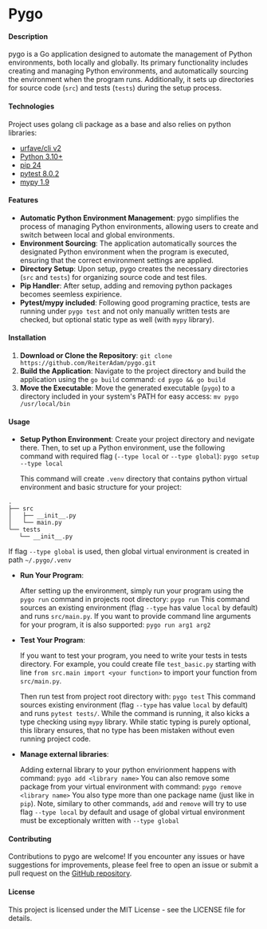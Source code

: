 # Pygo

#### Description

pygo is a Go application designed to automate the management of Python environments, both locally and globally. Its primary functionality includes creating and managing Python environments, and automatically sourcing the environment when the program runs. Additionally, it sets up directories for source code (`src`) and tests (`tests`) during the setup process.

#### Technologies
Project uses golang cli package as a base and also relies on python libraries:
- [urfave/cli v2](https://cli.urfave.org/)
- [Python 3.10+](https://www.python.org/)
- [pip 24](https://pypi.org/project/pip/)
- [pytest 8.0.2](https://docs.pytest.org/en/8.0.x/)
- [mypy 1.9](https://mypy-lang.org/)

#### Features

- **Automatic Python Environment Management**: pygo simplifies the process of managing Python environments, allowing users to create and switch between local and global environments.
- **Environment Sourcing**: The application automatically sources the designated Python environment when the program is executed, ensuring that the correct environment settings are applied.
- **Directory Setup**: Upon setup, pygo creates the necessary directories (`src` and `tests`) for organizing source code and test files.
- **Pip Handler**: After setup, adding and removing python packages becomes seemless expirience.
- **Pytest/mypy included**: Following good programing practice, tests are running under `pygo test` and not only manually written tests are checked, but optional static type as well (with `mypy` library).  


#### Installation

1. **Download or Clone the Repository**:
    `git clone https://github.com/ReiterAdam/pygo.git`
2. **Build the Application**:
    Navigate to the project directory and build the application using the `go build` command:
    `cd pygo && go build`
3. **Move the Executable**:
    Move the generated executable (`pygo`) to a directory included in your system's PATH for easy access:
    `mv pygo /usr/local/bin`

#### Usage

- **Setup Python Environment**:
  Create your project directory and nevigate there. Then, to set up a Python environment, use the following command with required flag (`--type local` or `--type global`):
    `pygo setup --type local`

    This command will create `.venv` directory that contains python virtual environment and basic structure for your project:
```
.  
├── src  
│   ├── __init__.py  
│   └── main.py  
└── tests  
   └── __init__.py
```

   If flag `--type global` is used, then global virtual environment is created in path `~/.pygo/.venv`

- **Run Your Program**:
    
    After setting up the environment, simply run your program using the `pygo run` command in projects root directory:
    `pygo run`
    This command sources an existing environment (flag `--type` has value `local` by default) and runs `src/main.py`. If you want to provide command line arguments for your program, it is also supported:
    `pygo run arg1 arg2`
    
- **Test Your Program**:
    
    If you want to test your program, you need to write your tests in tests directory.
    For example, you could create file `test_basic.py` starting with line `from src.main import <your function>` to import your function from `src/main.py`.
    
    Then run test from project root directory with:
    `pygo test`
    This command sources existing environment (flag `--type` has value `local` by default) and runs `pytest tests/`. 
    While the command is running, it also kicks a type checking using `mypy` library. While static typing is purely optional, this library ensures, that no type has been mistaken without even running project code. 

- **Manage external libraries**:
  
  Adding external library to your python envirionment happens with command: 
  `pygo add <library name>`
  You can also remove some package from your virtual environment with command:
  `pygo remove <library name>`
  You also type more than one package name (just like in `pip`). 
  Note, similary to other commands, `add` and `remove` will try to use flag `--type local` by default and usage of global virtual environment must be exceptionaly written with `--type global`



#### Contributing

Contributions to pygo are welcome! If you encounter any issues or have suggestions for improvements, please feel free to open an issue or submit a pull request on the [GitHub repository](https://github.com/ReiterAdam/pygo).

#### License

This project is licensed under the MIT License - see the LICENSE file for details.

